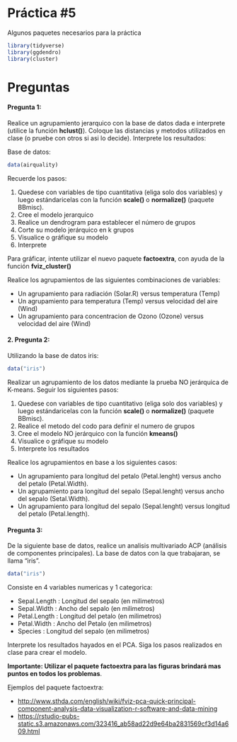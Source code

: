 Práctica \#5
================

Algunos paquetes necesarios para la práctica

``` r
library(tidyverse)
library(ggdendro)
library(cluster)
```

# Preguntas

#### Pregunta 1:

Realice un agrupamiento jerarquico con la base de datos dada e
interprete (utilice la función **hclust()**). Coloque las distancias y
metodos utilizados en clase (o pruebe con otros si asi lo decide).
Interprete los resultados:

Base de datos:

``` r
data(airquality)
```

Recuerde los pasos:

1.  Quedese con variables de tipo cuantitativa (eliga solo dos
    variables) y luego estándaricelas con la función **scale()** o
    **normalize()** (paquete BBmisc).
2.  Cree el modelo jerarquico
3.  Realice un dendrogram para establecer el número de grupos
4.  Corte su modelo jerárquico en k grupos
5.  Visualice o gráfique su modelo
6.  Interprete

Para gráficar, intente utilizar el nuevo paquete **factoextra**, con
ayuda de la función **fviz\_cluster()**

Realice los agrupamientos de las siguientes combinaciones de variables:

-   Un agrupamiento para radiación (Solar.R) versus temperatura (Temp)
-   Un agrupamiento para temperatura (Temp) versus velocidad del aire
    (Wind)
-   Un agrupamiento para concentracion de Ozono (Ozone) versus velocidad
    del aire (Wind)

#### 2. Pregunta 2:

Utilizando la base de datos iris:

``` r
data("iris")
```

Realizar un agrupamiento de los datos mediante la prueba NO jerárquica
de K-means. Seguir los siguientes pasos:

1.  Quedese con variables de tipo cuantitativo (eliga solo dos
    variables) y luego estándaricelas con la función **scale()** o
    **normalize()** (paquete BBmisc).
2.  Realice el metodo del codo para definir el numero de grupos
3.  Cree el modelo NO jerárquico con la función **kmeans()**
4.  Visualice o gráfique su modelo
5.  Interprete los resultados

Realice los agrupamientos en base a los siguientes casos:

-   Un agrupamiento para longitud del petalo (Petal.lenght) versus ancho
    del petalo (Petal.Width).
-   Un agrupamiento para longitud del sepalo (Sepal.lenght) versus ancho
    del sepalo (Setal.Width).
-   Un agrupamiento para longitud del sepalo (Sepal.lenght) versus
    longitud del petalo (Petal.length).

#### Pregunta 3:

De la siguiente base de datos, realice un analisis multivariado ACP
(análisis de componentes principales). La base de datos con la que
trabajaran, se llama “iris”.

``` r
data("iris")
```

Consiste en 4 variables numericas y 1 categorica:

-   Sepal.Length : Longitud del sepalo (en milimetros)
-   Sepal.Width : Ancho del sepalo (en milimetros)
-   Petal.Length : Longitud del petalo (en milimetros)
-   Petal.Width : Ancho del Petalo (en milimetros)
-   Species : Longitud del sepalo (en milimetros)

Interprete los resultados hayados en el PCA. Siga los pasos realizados
en clase para crear el modelo.

**Importante: Utilizar el paquete factoextra para las figuras brindará
mas puntos en todos los problemas**.

Ejemplos del paquete factoextra:

-   <http://www.sthda.com/english/wiki/fviz-pca-quick-principal-component-analysis-data-visualization-r-software-and-data-mining>
-   <https://rstudio-pubs-static.s3.amazonaws.com/323416_ab58ad22d9e64ba2831569cf3d14a609.html>
